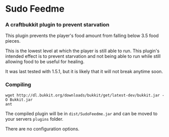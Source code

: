 # Sudo Feedme

### A craftbukkit plugin to prevent starvation

This plugin prevents the player's food amount from falling below 3.5 food pieces.

This is the lowest level at which the player is still able to run. This plugin's 
intended effect is to prevent starvation and not being able to run while still
allowing food to be useful for healing.

It was last tested with 1.5.1, but it is likely that it will not break anytime soon.

### Compiling

    wget http://dl.bukkit.org/downloads/bukkit/get/latest-dev/bukkit.jar -O Bukkit.jar
    ant

The compiled plugin will be in `dist/SudoFeedme.jar` and can be moved to your servers `plugins` folder.

There are no configuration options.
